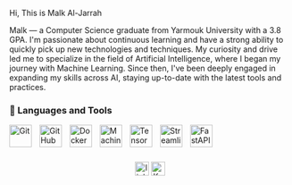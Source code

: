 
Hi, This is Malk Al-Jarrah

Malk — a Computer Science graduate from Yarmouk University with a 3.8 GPA.
I'm passionate about continuous learning and have a strong ability to quickly pick up new technologies and techniques. My curiosity and drive led me to specialize in the field of Artificial Intelligence, where I began my journey with Machine Learning. Since then, I've been deeply engaged in expanding my skills across AI, staying up-to-date with the latest tools and practices.


### 🧰 Languages and Tools

<p align="left">
  <img src="https://cdn.jsdelivr.net/gh/devicons/devicon/icons/git/git-original.svg" alt="Git" width="40" style="margin-right:10px;" />
  <img src="https://cdn.jsdelivr.net/gh/devicons/devicon/icons/github/github-original.svg" alt="GitHub" width="40" style="margin-right:10px;" />
  <img src="https://cdn.jsdelivr.net/gh/devicons/devicon/icons/docker/docker-original.svg" alt="Docker" width="40" style="margin-right:10px;" />
  <img src="https://upload.wikimedia.org/wikipedia/commons/1/1b/ML-icon.svg" alt="Machine Learning" width="40" style="margin-right:10px;" />
  <img src="https://cdn.jsdelivr.net/gh/devicons/devicon/icons/tensorflow/tensorflow-original.svg" alt="TensorFlow" width="40" style="margin-right:10px;" />
  <img src="https://cdn.jsdelivr.net/gh/devicons/devicon/icons/streamlit/streamlit-original.svg" alt="Streamlit" width="40" style="margin-right:10px;" />
  <img src="https://cdn.jsdelivr.net/gh/devicons/devicon/icons/fastapi/fastapi-original.svg" alt="FastAPI" width="40" style="margin-right:10px;" />
</p>

###

<div align="center">
  <img src="https://img.shields.io/static/v1?message=LinkedIn&logo=linkedin&label=&color=0077B5&logoColor=white&labelColor=&style=for-the-badge" height="25" alt="linkedin logo"  />
  <img src="https://img.shields.io/static/v1?message=Twitter&logo=twitter&label=&color=1DA1F2&logoColor=white&labelColor=&style=for-the-badge" height="25" alt="Kaggle logo"  />

</div>

###

